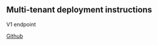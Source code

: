 ##  Multi-tenant deployment instructions

V1 endpoint

[Github](https://github.com/Azure-Samples/active-directory-dotnet-webapp-multitenant-openidconnect)





